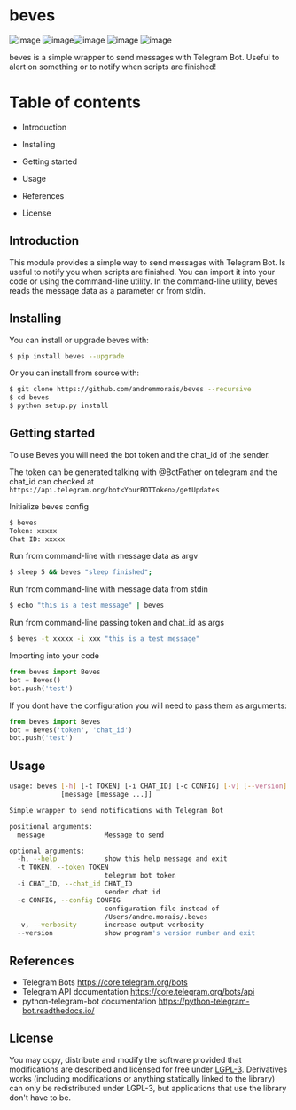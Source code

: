 
# beves

![image](https://img.shields.io/travis/com/v1sion/beves/master.svg)
![image](https://img.shields.io/pypi/v/beves.svg)![image](https://img.shields.io/pypi/pyversions/beves.svg) ![image](https://img.shields.io/pypi/status/beves.svg) ![image](https://img.shields.io/pypi/l/beves.svg)


beves is a simple wrapper to send messages with Telegram Bot. Useful to alert on something or to notify when scripts are finished!

Table of contents
=================

- Introduction

- Installing

- Getting started

- Usage

- References

- License

Introduction
------


This module provides a simple way to send messages with Telegram Bot. Is useful to notify you when scripts are finished.
You can import it into your code or using the command-line utility. In the command-line utility, beves
reads the message data as a parameter or from stdin.


Installing
------

You can install or upgrade beves with:

```bash
$ pip install beves --upgrade
```
Or you can install from source with:

```bash
$ git clone https://github.com/andremmorais/beves --recursive
$ cd beves
$ python setup.py install
```

Getting started
------

To use Beves you will need the bot token and the chat_id of the sender.

The token can be generated talking with @BotFather on telegram and the chat_id can checked at `https://api.telegram.org/bot<YourBOTToken>/getUpdates`

Initialize beves config

```bash
$ beves
Token: xxxxx
Chat ID: xxxxx
```
Run from command-line with message data as argv

```bash
$ sleep 5 && beves "sleep finished";
```
Run from command-line with message data from stdin

```bash
$ echo "this is a test message" | beves
```
Run from command-line passing token and chat_id as args

```bash
$ beves -t xxxxx -i xxx "this is a test message"
```
Importing into your code

```python
from beves import Beves
bot = Beves()
bot.push('test')
```
If you dont have the configuration you will need to pass them as arguments:

```python
from beves import Beves
bot = Beves('token', 'chat_id')
bot.push('test')
```

Usage
------

```bash
usage: beves [-h] [-t TOKEN] [-i CHAT_ID] [-c CONFIG] [-v] [--version]
             [message [message ...]]

Simple wrapper to send notifications with Telegram Bot

positional arguments:
  message               Message to send

optional arguments:
  -h, --help            show this help message and exit
  -t TOKEN, --token TOKEN
                        telegram bot token
  -i CHAT_ID, --chat_id CHAT_ID
                        sender chat id
  -c CONFIG, --config CONFIG
                        configuration file instead of
                        /Users/andre.morais/.beves
  -v, --verbosity       increase output verbosity
  --version             show program's version number and exit
```

References
------

- Telegram Bots <https://core.telegram.org/bots>
- Telegram API documentation <https://core.telegram.org/bots/api>
- python-telegram-bot documentation <https://python-telegram-bot.readthedocs.io/>

License
------

You may copy, distribute and modify the software provided that modifications are described and licensed for free under [LGPL-3](https://www.gnu.org/licenses/lgpl-3.0.html). Derivatives works (including modifications or anything statically linked to the library) can only be redistributed under LGPL-3, but applications that use the library don't have to be.

